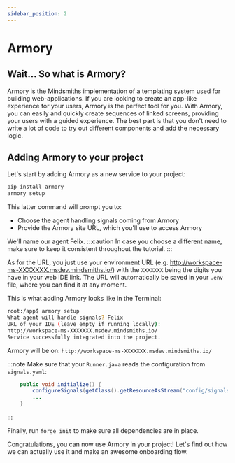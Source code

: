 ```yaml
---
sidebar_position: 2
---
```


# Armory

## Wait... So what is Armory?

Armory is the Mindsmiths implementation of a templating system used for building web-applications.
If you are looking to create an app-like experience for your users, Armory is the perfect tool for you. 
With Armory, you can easily and quickly create sequences of linked screens, providing your users with a guided experience. 
The best part is that you don't need to write a lot of code to try out different components and add the necessary logic. 

## Adding Armory to your project

Let's start by adding Armory as a new service to your project:

```bash title="Terminal"
pip install armory
armory setup
```

This latter command will prompt you to:
* Choose the agent handling signals coming from Armory
* Provide the Armory site URL, which you'll use to access Armory

We'll name our agent Felix.
:::caution
In case you choose a different name, make sure to keep it consistent throughout the tutorial.
:::

As for the URL, you just use your environment URL (e.g. http://workspace-ms-XXXXXXX.msdev.mindsmiths.io/) with the `XXXXXXX` being the digits you have in your web IDE link. 
The URL will automatically be saved in your `.env` file, where you can find it at any moment.

This is what adding Armory looks like in the Terminal:

```bash title="Terminal"
root:/app$ armory setup
What agent will handle signals? Felix
URL of your IDE (leave empty if running locally): 
http://workspace-ms-XXXXXXX.msdev.mindsmiths.io/
Service successfully integrated into the project.
```

Armory will be on: ```http://workspace-ms-XXXXXXX.msdev.mindsmiths.io/```

:::note
Make sure that your `Runner.java` reads the configuration from `signals.yaml`:

```java title="java/Runner.java"
    public void initialize() {
        configureSignals(getClass().getResourceAsStream("config/signals.yaml"));
        ...
    }
```
:::

Finally, run `forge init` to make sure all dependencies are in place. 

Congratulations, you can now use Armory in your project! Let's find out how we can actually use it and make an awesome onboarding flow.